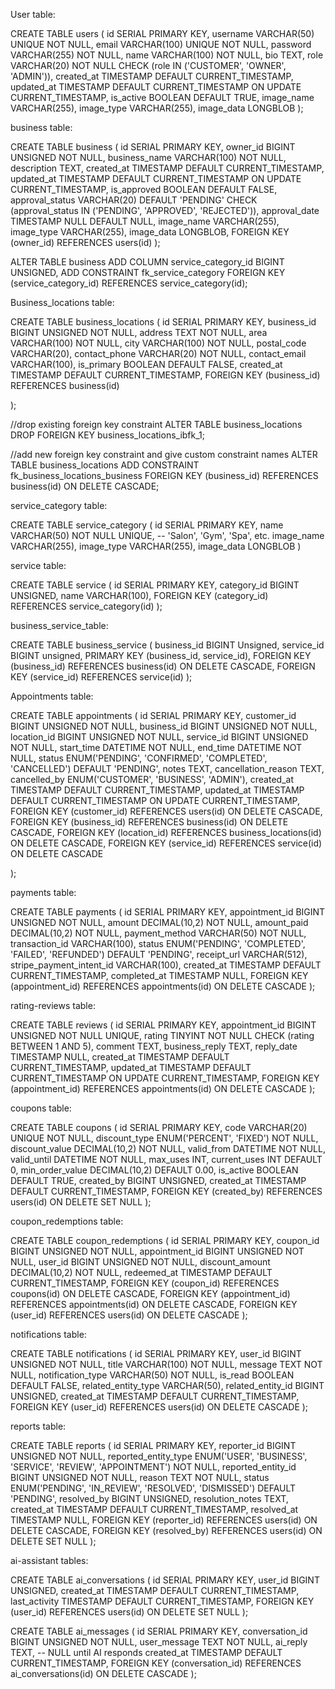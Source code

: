 User table:

CREATE TABLE users (
    id SERIAL PRIMARY KEY,
    username VARCHAR(50) UNIQUE NOT NULL,
    email VARCHAR(100) UNIQUE NOT NULL,
    password VARCHAR(255) NOT NULL,
    name VARCHAR(100) NOT NULL,
    bio TEXT,
    role VARCHAR(20) NOT NULL CHECK (role IN ('CUSTOMER', 'OWNER', 'ADMIN')),
    created_at TIMESTAMP DEFAULT CURRENT_TIMESTAMP,
    updated_at TIMESTAMP DEFAULT CURRENT_TIMESTAMP ON UPDATE CURRENT_TIMESTAMP,
    is_active BOOLEAN DEFAULT TRUE,
    image_name VARCHAR(255),
    image_type VARCHAR(255),
    image_data LONGBLOB
);


business table:

CREATE TABLE business (
    id SERIAL PRIMARY KEY,
    owner_id BIGINT UNSIGNED NOT NULL,
    business_name VARCHAR(100) NOT NULL,
    description TEXT,
    created_at TIMESTAMP DEFAULT CURRENT_TIMESTAMP,
	updated_at TIMESTAMP DEFAULT CURRENT_TIMESTAMP ON UPDATE CURRENT_TIMESTAMP,
    is_approved BOOLEAN DEFAULT FALSE,
    approval_status VARCHAR(20) DEFAULT 'PENDING' CHECK (approval_status IN ('PENDING', 'APPROVED', 'REJECTED')),
    approval_date TIMESTAMP NULL DEFAULT NULL,
	image_name VARCHAR(255),
    image_type VARCHAR(255),
    image_data LONGBLOB,
    FOREIGN KEY (owner_id) REFERENCES users(id)
);


ALTER TABLE business
ADD COLUMN service_category_id BIGINT UNSIGNED,
ADD CONSTRAINT fk_service_category
FOREIGN KEY (service_category_id) REFERENCES service_category(id);


Business_locations table:

CREATE TABLE business_locations (
    id SERIAL PRIMARY KEY,
    business_id BIGINT UNSIGNED NOT NULL,
    address TEXT NOT NULL,
    area VARCHAR(100) NOT NULL,
    city VARCHAR(100) NOT NULL,
    postal_code VARCHAR(20),
    contact_phone VARCHAR(20) NOT NULL,
    contact_email VARCHAR(100),
    is_primary BOOLEAN DEFAULT FALSE,
    created_at TIMESTAMP DEFAULT CURRENT_TIMESTAMP,
    FOREIGN KEY (business_id) REFERENCES business(id)
    
    
);

//drop existing foreign key constraint
ALTER TABLE business_locations
DROP FOREIGN KEY business_locations_ibfk_1;

//add new foreign key constraint and give custom constraint names
ALTER TABLE business_locations
ADD CONSTRAINT fk_business_locations_business
FOREIGN KEY (business_id) REFERENCES business(id) ON DELETE CASCADE;

service_category table:

CREATE TABLE service_category (
    id SERIAL PRIMARY KEY,
    name VARCHAR(50) NOT NULL UNIQUE,  -- 'Salon', 'Gym', 'Spa', etc.
    image_name VARCHAR(255),
    image_type VARCHAR(255),
    image_data LONGBLOB
)


service table:

CREATE TABLE service (
  id SERIAL PRIMARY KEY,
  category_id BIGINT UNSIGNED,
  name VARCHAR(100),
  FOREIGN KEY (category_id) REFERENCES service_category(id)
);


business_service_table:

CREATE TABLE business_service (
  business_id BIGINT Unsigned,
  service_id BIGINT unsigned,
  PRIMARY KEY (business_id, service_id),
  FOREIGN KEY (business_id) REFERENCES business(id) ON DELETE CASCADE,
  FOREIGN KEY (service_id) REFERENCES service(id)
);

Appointments table:


CREATE TABLE appointments (
    id SERIAL PRIMARY KEY,
    customer_id BIGINT UNSIGNED NOT NULL,
    business_id BIGINT UNSIGNED NOT NULL,
    location_id BIGINT UNSIGNED NOT NULL,
    service_id BIGINT UNSIGNED NOT NULL,
    start_time DATETIME NOT NULL,
    end_time DATETIME NOT NULL,
    status ENUM('PENDING', 'CONFIRMED', 'COMPLETED', 'CANCELLED') DEFAULT 'PENDING',
    notes TEXT,
    cancellation_reason TEXT,
    cancelled_by ENUM('CUSTOMER', 'BUSINESS', 'ADMIN'),
    created_at TIMESTAMP DEFAULT CURRENT_TIMESTAMP,
    updated_at TIMESTAMP DEFAULT CURRENT_TIMESTAMP ON UPDATE CURRENT_TIMESTAMP,
    FOREIGN KEY (customer_id) REFERENCES users(id) ON DELETE CASCADE,
    FOREIGN KEY (business_id) REFERENCES business(id) ON DELETE CASCADE,
    FOREIGN KEY (location_id) REFERENCES business_locations(id) ON DELETE CASCADE,
    FOREIGN KEY (service_id) REFERENCES service(id) ON DELETE CASCADE
    
);

payments table:


CREATE TABLE payments (
    id SERIAL PRIMARY KEY,
    appointment_id BIGINT UNSIGNED NOT NULL,
    amount DECIMAL(10,2) NOT NULL,
    amount_paid DECIMAL(10,2) NOT NULL,
    payment_method VARCHAR(50) NOT NULL,
    transaction_id VARCHAR(100),
    status ENUM('PENDING', 'COMPLETED', 'FAILED', 'REFUNDED') DEFAULT 'PENDING',
    receipt_url VARCHAR(512),
    stripe_payment_intent_id VARCHAR(100),
    created_at TIMESTAMP DEFAULT CURRENT_TIMESTAMP,
    completed_at TIMESTAMP NULL,
    FOREIGN KEY (appointment_id) REFERENCES appointments(id) ON DELETE CASCADE
);


rating-reviews table:

CREATE TABLE reviews (
    id SERIAL PRIMARY KEY,
    appointment_id BIGINT UNSIGNED NOT NULL UNIQUE,
    rating TINYINT NOT NULL CHECK (rating BETWEEN 1 AND 5),
    comment TEXT,
    business_reply TEXT,
    reply_date TIMESTAMP NULL,
    created_at TIMESTAMP DEFAULT CURRENT_TIMESTAMP,
    updated_at TIMESTAMP DEFAULT CURRENT_TIMESTAMP ON UPDATE CURRENT_TIMESTAMP,
    FOREIGN KEY (appointment_id) REFERENCES appointments(id) ON DELETE CASCADE
);


coupons table:

CREATE TABLE coupons (
    id SERIAL PRIMARY KEY,
    code VARCHAR(20) UNIQUE NOT NULL,
    discount_type ENUM('PERCENT', 'FIXED') NOT NULL,
    discount_value DECIMAL(10,2) NOT NULL,
    valid_from DATETIME NOT NULL,
    valid_until DATETIME NOT NULL,
    max_uses INT,
    current_uses INT DEFAULT 0,
    min_order_value DECIMAL(10,2) DEFAULT 0.00,
    is_active BOOLEAN DEFAULT TRUE,
    created_by BIGINT UNSIGNED,
    created_at TIMESTAMP DEFAULT CURRENT_TIMESTAMP,
    FOREIGN KEY (created_by) REFERENCES users(id) ON DELETE SET NULL
);


coupon_redemptions table:


CREATE TABLE coupon_redemptions (
    id SERIAL PRIMARY KEY,
    coupon_id BIGINT UNSIGNED NOT NULL,
    appointment_id BIGINT UNSIGNED NOT NULL,
    user_id BIGINT UNSIGNED NOT NULL,
    discount_amount DECIMAL(10,2) NOT NULL,
    redeemed_at TIMESTAMP DEFAULT CURRENT_TIMESTAMP,
    FOREIGN KEY (coupon_id) REFERENCES coupons(id) ON DELETE CASCADE,
    FOREIGN KEY (appointment_id) REFERENCES appointments(id) ON DELETE CASCADE,
    FOREIGN KEY (user_id) REFERENCES users(id) ON DELETE CASCADE
); 



notifications table:

CREATE TABLE notifications (
    id SERIAL PRIMARY KEY,
    user_id BIGINT UNSIGNED NOT NULL,
    title VARCHAR(100) NOT NULL,
    message TEXT NOT NULL,
    notification_type VARCHAR(50) NOT NULL,
    is_read BOOLEAN DEFAULT FALSE,
    related_entity_type VARCHAR(50),
    related_entity_id BIGINT UNSIGNED,
    created_at TIMESTAMP DEFAULT CURRENT_TIMESTAMP,
    FOREIGN KEY (user_id) REFERENCES users(id) ON DELETE CASCADE
);



reports table:


CREATE TABLE reports (
    id SERIAL PRIMARY KEY,
    reporter_id BIGINT UNSIGNED NOT NULL,
    reported_entity_type ENUM('USER', 'BUSINESS', 'SERVICE', 'REVIEW', 'APPOINTMENT') NOT NULL,
    reported_entity_id BIGINT UNSIGNED NOT NULL,
    reason TEXT NOT NULL,
    status ENUM('PENDING', 'IN_REVIEW', 'RESOLVED', 'DISMISSED') DEFAULT 'PENDING',
    resolved_by BIGINT UNSIGNED,
    resolution_notes TEXT,
    created_at TIMESTAMP DEFAULT CURRENT_TIMESTAMP,
    resolved_at TIMESTAMP NULL,
    FOREIGN KEY (reporter_id) REFERENCES users(id) ON DELETE CASCADE,
    FOREIGN KEY (resolved_by) REFERENCES users(id) ON DELETE SET NULL
);


ai-assistant tables:

CREATE TABLE ai_conversations (
    id SERIAL PRIMARY KEY,
    user_id BIGINT UNSIGNED,
    created_at TIMESTAMP DEFAULT CURRENT_TIMESTAMP,
    last_activity TIMESTAMP DEFAULT CURRENT_TIMESTAMP,
    FOREIGN KEY (user_id) REFERENCES users(id) ON DELETE SET NULL
);


CREATE TABLE ai_messages (
    id SERIAL PRIMARY KEY,
    conversation_id BIGINT UNSIGNED NOT NULL,
    user_message TEXT NOT NULL,
    ai_reply TEXT, -- NULL until AI responds
    created_at TIMESTAMP DEFAULT CURRENT_TIMESTAMP,
    FOREIGN KEY (conversation_id) REFERENCES ai_conversations(id) ON DELETE CASCADE
);















